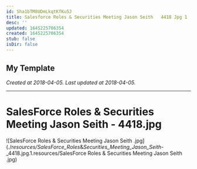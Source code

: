 ```yaml
---
id: Sha1bTM8UDmLkqtKfKu5J
title: Salesforce Roles & Securities Meeting Jason Seith   4418 Jpg 1
desc: ''
updated: 1645225706354
created: 1645225706354
stub: false
isDir: false
---
```

My Template
---

_Created at 2018-04-05._
_Last updated at 2018-04-05._




---

# SalesForce Roles & Securities Meeting Jason Seith - 4418.jpg


![SalesForce Roles & Securities Meeting Jason Seith .jpg](./_resources/SalesForce_Roles_&_Securities_Meeting_Jason_Seith_-_4418.jpg.1.resources/SalesForce Roles & Securities Meeting Jason Seith .jpg)

